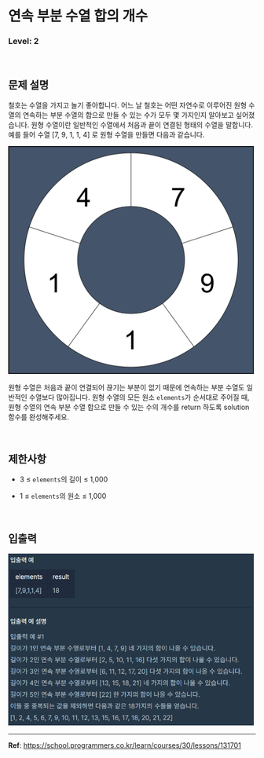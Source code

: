 # 연속 부분 수열 합의 개수

### Level: 2

<br>

## 문제 설명

철호는 수열을 가지고 놀기 좋아합니다. 어느 날 철호는 어떤 자연수로 이루어진 원형 수열의 연속하는 부분 수열의 합으로 만들 수 있는 수가 모두 몇 가지인지 알아보고 싶어졌습니다. 원형 수열이란 일반적인 수열에서 처음과 끝이 연결된 형태의 수열을 말합니다. 예를 들어 수열 [7, 9, 1, 1, 4] 로 원형 수열을 만들면 다음과 같습니다.

<img src="./exam_1.png" style="width: 500px" alt="exam_1" />

원형 수열은 처음과 끝이 연결되어 끊기는 부분이 없기 때문에 연속하는 부분 수열도 일반적인 수열보다 많아집니다.
원형 수열의 모든 원소 `elements`가 순서대로 주어질 때, 원형 수열의 연속 부분 수열 합으로 만들 수 있는 수의 개수를 return 하도록 solution 함수를 완성해주세요.

<br>

## 제한사항

- 3 ≤ `elements`의 길이 ≤ 1,000

- 1 ≤ `elements`의 원소 ≤ 1,000

<br>

## 입출력

<img src="./exam_2.png" style="width: 500px" alt="exam_2" />

---

**Ref**: https://school.programmers.co.kr/learn/courses/30/lessons/131701